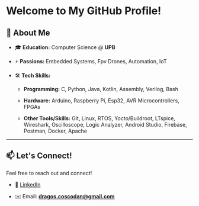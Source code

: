 # **Welcome to My GitHub Profile!**

## 🌟 **About Me**

- 🎓 **Education:** Computer Science @ **UPB**
    
- ⚡ **Passions:** Embedded Systems, Fpv Drones, Automation, IoT
    
- 🛠️ **Tech Skills:**
    
    - **Programming:** C, Python, Java, Kotlin, Assembly, Verilog, Bash
        
    - **Hardware:** Arduino, Raspberry Pi, Esp32, AVR Microcontrollers, FPGAs
        
    - **Other Tools/Skills:** Git, Linux, RTOS, Yocto/Buildroot, LTspice, Wireshark, Oscilloscope, Logic Analyzer, Android Studio, Firebase, Postman, Docker, Apache

---        

## 📫 **Let's Connect!**

Feel free to reach out and connect!

- 🔗 [LinkedIn](https://www.linkedin.com/in/dragos-coscodan-33b949206)
    
- ✉️ Email: **dragos.coscodan@gmail.com**
